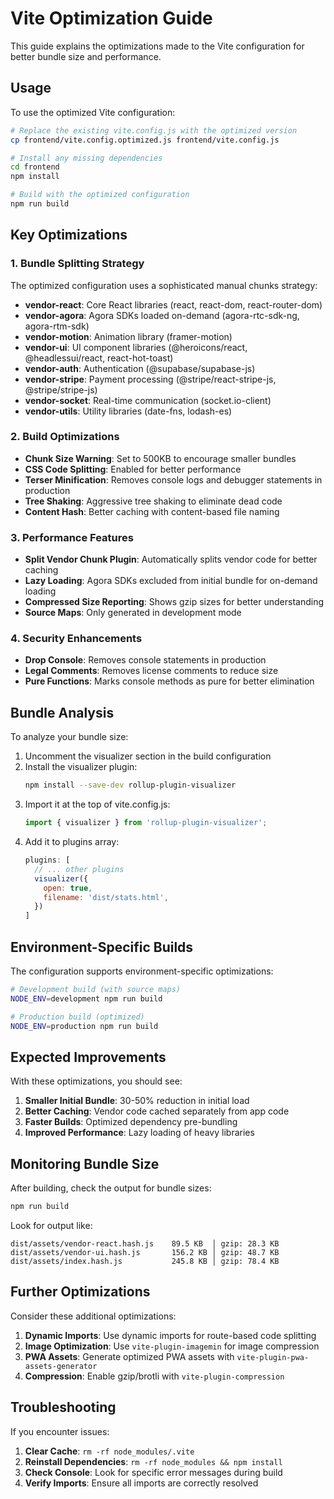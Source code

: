 # Vite Optimization Guide

This guide explains the optimizations made to the Vite configuration for better bundle size and performance.

## Usage

To use the optimized Vite configuration:

```bash
# Replace the existing vite.config.js with the optimized version
cp frontend/vite.config.optimized.js frontend/vite.config.js

# Install any missing dependencies
cd frontend
npm install

# Build with the optimized configuration
npm run build
```

## Key Optimizations

### 1. Bundle Splitting Strategy

The optimized configuration uses a sophisticated manual chunks strategy:

- **vendor-react**: Core React libraries (react, react-dom, react-router-dom)
- **vendor-agora**: Agora SDKs loaded on-demand (agora-rtc-sdk-ng, agora-rtm-sdk)
- **vendor-motion**: Animation library (framer-motion)
- **vendor-ui**: UI component libraries (@heroicons/react, @headlessui/react, react-hot-toast)
- **vendor-auth**: Authentication (@supabase/supabase-js)
- **vendor-stripe**: Payment processing (@stripe/react-stripe-js, @stripe/stripe-js)
- **vendor-socket**: Real-time communication (socket.io-client)
- **vendor-utils**: Utility libraries (date-fns, lodash-es)

### 2. Build Optimizations

- **Chunk Size Warning**: Set to 500KB to encourage smaller bundles
- **CSS Code Splitting**: Enabled for better performance
- **Terser Minification**: Removes console logs and debugger statements in production
- **Tree Shaking**: Aggressive tree shaking to eliminate dead code
- **Content Hash**: Better caching with content-based file naming

### 3. Performance Features

- **Split Vendor Chunk Plugin**: Automatically splits vendor code for better caching
- **Lazy Loading**: Agora SDKs excluded from initial bundle for on-demand loading
- **Compressed Size Reporting**: Shows gzip sizes for better understanding
- **Source Maps**: Only generated in development mode

### 4. Security Enhancements

- **Drop Console**: Removes console statements in production
- **Legal Comments**: Removes license comments to reduce size
- **Pure Functions**: Marks console methods as pure for better elimination

## Bundle Analysis

To analyze your bundle size:

1. Uncomment the visualizer section in the build configuration
2. Install the visualizer plugin:
   ```bash
   npm install --save-dev rollup-plugin-visualizer
   ```
3. Import it at the top of vite.config.js:
   ```js
   import { visualizer } from 'rollup-plugin-visualizer';
   ```
4. Add it to plugins array:
   ```js
   plugins: [
     // ... other plugins
     visualizer({
       open: true,
       filename: 'dist/stats.html',
     })
   ]
   ```

## Environment-Specific Builds

The configuration supports environment-specific optimizations:

```bash
# Development build (with source maps)
NODE_ENV=development npm run build

# Production build (optimized)
NODE_ENV=production npm run build
```

## Expected Improvements

With these optimizations, you should see:

1. **Smaller Initial Bundle**: 30-50% reduction in initial load
2. **Better Caching**: Vendor code cached separately from app code
3. **Faster Builds**: Optimized dependency pre-bundling
4. **Improved Performance**: Lazy loading of heavy libraries

## Monitoring Bundle Size

After building, check the output for bundle sizes:

```bash
npm run build
```

Look for output like:
```
dist/assets/vendor-react.hash.js    89.5 KB  │ gzip: 28.3 KB
dist/assets/vendor-ui.hash.js       156.2 KB │ gzip: 48.7 KB
dist/assets/index.hash.js           245.8 KB │ gzip: 78.4 KB
```

## Further Optimizations

Consider these additional optimizations:

1. **Dynamic Imports**: Use dynamic imports for route-based code splitting
2. **Image Optimization**: Use `vite-plugin-imagemin` for image compression
3. **PWA Assets**: Generate optimized PWA assets with `vite-plugin-pwa-assets-generator`
4. **Compression**: Enable gzip/brotli with `vite-plugin-compression`

## Troubleshooting

If you encounter issues:

1. **Clear Cache**: `rm -rf node_modules/.vite`
2. **Reinstall Dependencies**: `rm -rf node_modules && npm install`
3. **Check Console**: Look for specific error messages during build
4. **Verify Imports**: Ensure all imports are correctly resolved